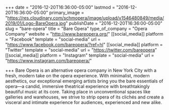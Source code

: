 +++
date = "2016-12-20T16:36:00-05:00"
lastmod = "2016-12-20T16:36:00-05:00"
primary_image = "https://res.cloudinary.com/schmopera/image/upload/v1546480849/media/2019/01/Logo-BareOpera.jpg"
publishDate = "2016-12-20T16:36:00-05:00"
slug = "bare-opera"
title = "Bare Opera"
type_of_company = "Opera Company"
website = "http://www.bareopera.org/"
[[social_media]]
platform = "Facebook"
template = "social-media"
url = "https://www.facebook.com/bareopera/?ref=hl"
[[social_media]]
platform = "Twitter"
template = "social-media"
url = "https://twitter.com/bareopera"
[[social_media]]
platform = "Instagram"
template = "social-media"
url = "https://www.instagram.com/bareopera/"

+++
Bare Opera is an alternative opera company in New York City with a fresh, modern take on the opera experience. With minimalist, modern aesthetics, our exceptional emerging artists bring you the bare essentials of opera—a candid, immersive theatrical experience with breathtakingly beautiful music at its core. Taking place in unconventional spaces like galleries and warehouses, we strive to strip opera of its clichés and create a visceral and intimate experience for audiences, experienced and new alike.